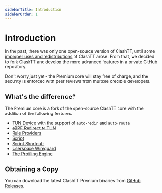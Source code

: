 ```yaml
---
sidebarTitle: Introduction
sidebarOrder: 1
---
```


# Introduction

In the past, there was only one open-source version of ClashTT, until some [improper uses and redistributions](https://github.com/Dreamacro/clash/issues/541#issuecomment-672029110) of ClashTT arose. From that, we decided to fork ClashTT and develop the more advanced features in a private GitHub repository.

Don't worry just yet - the Premium core will stay free of charge, and the security is enforced with peer reviews from multiple credible developers.

## What's the difference?

The Premium core is a fork of the open-source ClashTT core with the addition of the following features:

- [TUN Device](/premium/tun-device) with the support of `auto-redir` and `auto-route`
- [eBPF Redirect to TUN](/premium/ebpf)
- [Rule Providers](/premium/rule-providers)
- [Script](/premium/script)
- [Script Shortcuts](/premium/script-shortcuts)
- [Userspace Wireguard](/premium/userspace-wireguard)
- [The Profiling Engine](/premium/the-profiling-engine)

## Obtaining a Copy

You can download the latest ClashTT Premium binaries from [GitHub Releases](https://github.com/Dreamacro/clash/releases/tag/premium).
